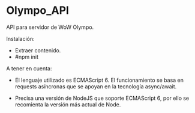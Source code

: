 # Olympo_API
API para servidor de WoW Olympo.

Instalación:

- Extraer contenido.
- #npm init



A tener en cuenta:

- El lenguaje utilizado es ECMAScript 6. El funcionamiento se basa en requests asíncronas que se apoyan
en la tecnología async/await.

- Precisa una versión de NodeJS que soporte ECMAScript 6, por ello se recomienta la versión más actual de Node.


